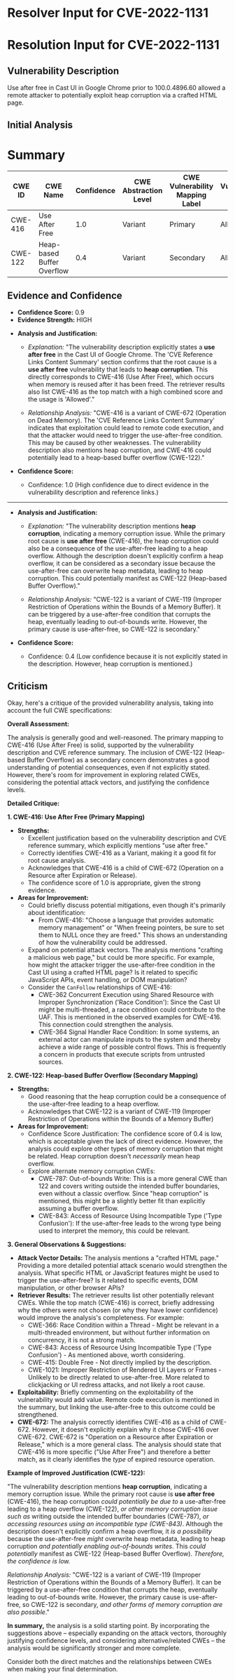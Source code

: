 # Resolver Input for CVE-2022-1131

# Resolution Input for CVE-2022-1131

## Vulnerability Description
Use after free in Cast UI in Google Chrome prior to 100.0.4896.60 allowed a remote attacker to potentially exploit heap corruption via a crafted HTML page.

## Initial Analysis
# Summary
| CWE ID  | CWE Name           | Confidence | CWE Abstraction Level | CWE Vulnerability Mapping Label | CWE-Vulnerability Mapping Notes |
|---------|--------------------|------------|-----------------------|---------------------------------|-----------------------------------|
| CWE-416 | Use After Free     | 1.0        | Variant               | Primary                         | Allowed                           |
| CWE-122 | Heap-based Buffer Overflow | 0.4      | Variant               | Secondary                       | Allowed                           |

## Evidence and Confidence

*   **Confidence Score:** 0.9
*   **Evidence Strength:** HIGH

- **Analysis and Justification:**  
  - *Explanation:* "The vulnerability description explicitly states a **use after free** in the Cast UI of Google Chrome. The 'CVE Reference Links Content Summary' section confirms that the root cause is a **use after free** vulnerability that leads to **heap corruption**. This directly corresponds to CWE-416 (Use After Free), which occurs when memory is reused after it has been freed. The retriever results also list CWE-416 as the top match with a high combined score and the usage is 'Allowed'."
  
  - *Relationship Analysis:* "CWE-416 is a variant of CWE-672 (Operation on Dead Memory). The 'CVE Reference Links Content Summary' indicates that exploitation could lead to remote code execution, and that the attacker would need to trigger the use-after-free condition. This may be caused by other weaknesses. The vulnerability description also mentions heap corruption, and CWE-416 could potentially lead to a heap-based buffer overflow (CWE-122)."

- **Confidence Score:**  
  - Confidence: 1.0 (High confidence due to direct evidence in the vulnerability description and reference links.)

---

- **Analysis and Justification:**  
  - *Explanation:* "The vulnerability description mentions **heap corruption**, indicating a memory corruption issue. While the primary root cause is **use after free** (CWE-416), the heap corruption could also be a consequence of the use-after-free leading to a heap overflow. Although the description doesn't explicitly confirm a heap overflow, it can be considered as a secondary issue because the use-after-free can overwrite heap metadata, leading to heap corruption. This could potentially manifest as CWE-122 (Heap-based Buffer Overflow)."
  
  - *Relationship Analysis:* "CWE-122 is a variant of CWE-119 (Improper Restriction of Operations within the Bounds of a Memory Buffer). It can be triggered by a use-after-free condition that corrupts the heap, eventually leading to out-of-bounds write. However, the primary cause is use-after-free, so CWE-122 is secondary."

- **Confidence Score:**  
  - Confidence: 0.4 (Low confidence because it is not explicitly stated in the description. However, heap corruption is mentioned.)

## Criticism
Okay, here's a critique of the provided vulnerability analysis, taking into account the full CWE specifications:

**Overall Assessment:**

The analysis is generally good and well-reasoned. The primary mapping to CWE-416 (Use After Free) is solid, supported by the vulnerability description and CVE reference summary. The inclusion of CWE-122 (Heap-based Buffer Overflow) as a secondary concern demonstrates a good understanding of potential consequences, even if not explicitly stated. However, there's room for improvement in exploring related CWEs, considering the potential attack vectors, and justifying the confidence levels.

**Detailed Critique:**

**1. CWE-416: Use After Free (Primary Mapping)**

*   **Strengths:**
    *   Excellent justification based on the vulnerability description and CVE reference summary, which explicitly mentions "use after free."
    *   Correctly identifies CWE-416 as a Variant, making it a good fit for root cause analysis.
    *   Acknowledges that CWE-416 is a child of CWE-672 (Operation on a Resource after Expiration or Release).
    *   The confidence score of 1.0 is appropriate, given the strong evidence.
*   **Areas for Improvement:**
    *   Could briefly discuss potential mitigations, even though it's primarily about identification:
        *   From CWE-416: "Choose a language that provides automatic memory management" or "When freeing pointers, be sure to set them to NULL once they are freed." This shows an understanding of how the vulnerability could be addressed.
    *   Expand on potential attack vectors. The analysis mentions "crafting a malicious web page," but could be more specific. For example, how might the attacker trigger the use-after-free condition in the Cast UI using a crafted HTML page? Is it related to specific JavaScript APIs, event handling, or DOM manipulation?
    *   Consider the `CanFollow` relationships of CWE-416:
        * CWE-362 Concurrent Execution using Shared Resource with Improper Synchronization ('Race Condition'): Since the Cast UI might be multi-threaded, a race condition could contribute to the UAF.  This is mentioned in the observed examples for CWE-416. This connection could strengthen the analysis.
        * CWE-364 Signal Handler Race Condition: In some systems, an external actor can manipulate inputs to the system and thereby achieve a wide range of possible control flows. This is frequently a concern in products that execute scripts from untrusted sources.

**2. CWE-122: Heap-based Buffer Overflow (Secondary Mapping)**

*   **Strengths:**
    *   Good reasoning that the heap corruption could be a consequence of the use-after-free leading to a heap overflow.
    *   Acknowledges that CWE-122 is a variant of CWE-119 (Improper Restriction of Operations within the Bounds of a Memory Buffer)
*   **Areas for Improvement:**
    *   Confidence Score Justification: The confidence score of 0.4 is low, which is acceptable given the lack of direct evidence. However, the analysis could explore other types of memory corruption that might be related.  Heap corruption doesn't *necessarily* mean heap overflow.
    *   Explore alternate memory corruption CWEs:
        * CWE-787: Out-of-bounds Write: This is a more general CWE than 122 and covers writing outside the intended buffer boundaries, even without a classic overflow. Since "heap corruption" is mentioned, this might be a slightly better fit than explicitly assuming a buffer overflow.
        * CWE-843: Access of Resource Using Incompatible Type ('Type Confusion'): If the use-after-free leads to the wrong type being used to interpret the memory, this could be relevant.

**3. General Observations & Suggestions:**

*   **Attack Vector Details:** The analysis mentions a "crafted HTML page." Providing a more detailed potential attack scenario would strengthen the analysis. What specific HTML or JavaScript features might be used to trigger the use-after-free? Is it related to specific events, DOM manipulation, or other browser APIs?
*   **Retriever Results:** The retriever results list other potentially relevant CWEs. While the top match (CWE-416) is correct, briefly addressing why the others were not chosen (or why they have lower confidence) would improve the analysis's completeness. For example:
    *   CWE-366: Race Condition within a Thread - Might be relevant in a multi-threaded environment, but without further information on concurrency, it is not a strong match.
    *   CWE-843: Access of Resource Using Incompatible Type ('Type Confusion') -  As mentioned above, worth considering.
    *   CWE-415: Double Free - Not directly implied by the description.
    *   CWE-1021: Improper Restriction of Rendered UI Layers or Frames - Unlikely to be directly related to use-after-free. More related to clickjacking or UI redress attacks, and not likely a root cause.
*   **Exploitability:** Briefly commenting on the exploitability of the vulnerability would add value. Remote code execution is mentioned in the summary, but linking the use-after-free to this outcome could be strengthened.
*   **CWE-672:** The analysis correctly identifies CWE-416 as a child of CWE-672.  However, it doesn't explicitly explain why it chose CWE-416 over CWE-672. CWE-672 is "Operation on a Resource after Expiration or Release," which is a more general class. The analysis should state that CWE-416 is more specific ("Use After Free") and therefore a better match, as it clearly identifies the *type* of expired resource operation.

**Example of Improved Justification (CWE-122):**

"The vulnerability description mentions **heap corruption**, indicating a memory corruption issue. While the primary root cause is **use after free** (CWE-416), the heap corruption *could potentially be due to* a use-after-free leading to a heap overflow (CWE-122), *or other memory corruption issue such as* writing outside the intended buffer boundaries (CWE-787), *or accessing resources using an incompatible type (CWE-843)*. Although the description doesn't explicitly confirm a heap overflow, it *is a possibility* because the use-after-free *might* overwrite heap metadata, leading to heap corruption *and potentially enabling out-of-bounds writes*. This *could potentially* manifest as CWE-122 (Heap-based Buffer Overflow). *Therefore, the confidence is low.*

*Relationship Analysis:* "CWE-122 is a variant of CWE-119 (Improper Restriction of Operations within the Bounds of a Memory Buffer). It can be triggered by a use-after-free condition that corrupts the heap, eventually leading to out-of-bounds write. However, the primary cause is use-after-free, so CWE-122 is secondary, *and other forms of memory corruption are also possible*."

**In summary,** the analysis is a solid starting point. By incorporating the suggestions above – especially expanding on the attack vectors, thoroughly justifying confidence levels, and considering alternative/related CWEs – the analysis would be significantly stronger and more complete.

Consider both the direct matches and the relationships between CWEs
when making your final determination.
        